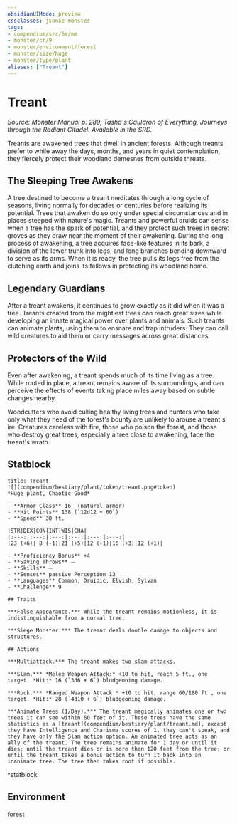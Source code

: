 ```yaml
---
obsidianUIMode: preview
cssclasses: json5e-monster
tags:
- compendium/src/5e/mm
- monster/cr/9
- monster/environment/forest
- monster/size/huge
- monster/type/plant
aliases: ["Treant"]
---
```

# Treant
*Source: Monster Manual p. 289, Tasha's Cauldron of Everything, Journeys through the Radiant Citadel. Available in the SRD.*  

Treants are awakened trees that dwell in ancient forests. Although treants prefer to while away the days, months, and years in quiet contemplation, they fiercely protect their woodland demesnes from outside threats.

## The Sleeping Tree Awakens

A tree destined to become a treant meditates through a long cycle of seasons, living normally for decades or centuries before realizing its potential. Trees that awaken do so only under special circumstances and in places steeped with nature's magic. Treants and powerful druids can sense when a tree has the spark of potential, and they protect such trees in secret groves as they draw near the moment of their awakening. During the long process of awakening, a tree acquires face-like features in its bark, a division of the lower trunk into legs, and long branches bending downward to serve as its arms. When it is ready, the tree pulls its legs free from the clutching earth and joins its fellows in protecting its woodland home.

## Legendary Guardians

After a treant awakens, it continues to grow exactly as it did when it was a tree. Treants created from the mightiest trees can reach great sizes while developing an innate magical power over plants and animals. Such treants can animate plants, using them to ensnare and trap intruders. They can call wild creatures to aid them or carry messages across great distances.

## Protectors of the Wild

Even after awakening, a treant spends much of its time living as a tree. While rooted in place, a treant remains aware of its surroundings, and can perceive the effects of events taking place miles away based on subtle changes nearby.

Woodcutters who avoid culling healthy living trees and hunters who take only what they need of the forest's bounty are unlikely to arouse a treant's ire. Creatures careless with fire, those who poison the forest, and those who destroy great trees, especially a tree close to awakening, face the treant's wrath.

## Statblock

```ad-statblock
title: Treant
![](compendium/bestiary/plant/token/treant.png#token)
*Huge plant, Chaotic Good*

- **Armor Class** 16  (natural armor)
- **Hit Points** 138 (`12d12 + 60`)
- **Speed** 30 ft.

|STR|DEX|CON|INT|WIS|CHA|
|:---:|:---:|:---:|:---:|:---:|:---:|
|23 (+6)| 8 (-1)|21 (+5)|12 (+1)|16 (+3)|12 (+1)|

- **Proficiency Bonus** +4
- **Saving Throws** ⏤
- **Skills** ⏤
- **Senses** passive Perception 13
- **Languages** Common, Druidic, Elvish, Sylvan
- **Challenge** 9

## Traits

***False Appearance.*** While the treant remains motionless, it is indistinguishable from a normal tree.

***Siege Monster.*** The treant deals double damage to objects and structures.

## Actions

***Multiattack.*** The treant makes two slam attacks.

***Slam.*** *Melee Weapon Attack:* +10 to hit, reach 5 ft., one target. *Hit:* 16 (`3d6 + 6`) bludgeoning damage.

***Rock.*** *Ranged Weapon Attack:* +10 to hit, range 60/180 ft., one target. *Hit:* 28 (`4d10 + 6`) bludgeoning damage.

***Animate Trees (1/Day).*** The treant magically animates one or two trees it can see within 60 feet of it. These trees have the same statistics as a [treant](compendium/bestiary/plant/treant.md), except they have Intelligence and Charisma scores of 1, they can't speak, and they have only the Slam action option. An animated tree acts as an ally of the treant. The tree remains animate for 1 day or until it dies; until the treant dies or is more than 120 feet from the tree; or until the treant takes a bonus action to turn it back into an inanimate tree. The tree then takes root if possible.
```
^statblock

## Environment

forest